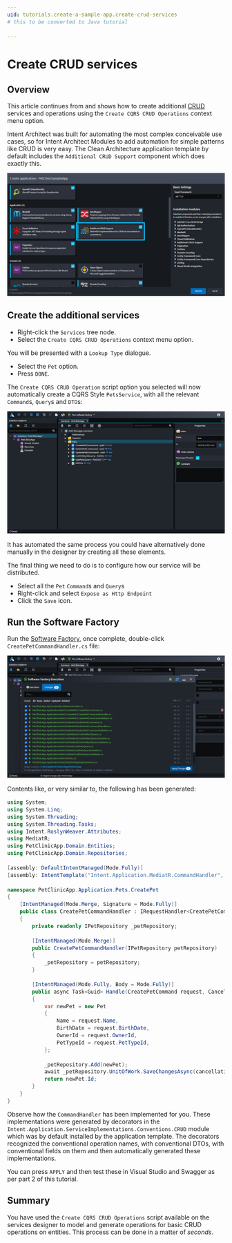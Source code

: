 ```yaml
---
uid: tutorials.create-a-sample-app.create-crud-services
# this to be converted to Java tutorial

---
```


# Create CRUD services

## Overview

This article continues from [](xref:tutorials.create-a-sample-app.create-a-petclinic-csharp) and shows how to create additional [CRUD](https://en.wikipedia.org/wiki/Create,_read,_update_and_delete) services and operations using the `Create CQRS CRUD Operations` context menu option.

Intent Architect was built for automating the most complex conceivable use cases, so for Intent Architect Modules to add automation for simple patterns like CRUD is very easy. The Clean Architecture application template by default includes the `Additional CRUD Support` component which does exactly this.

![The Additional CRUD Support component for the Clean Architecture .NET Application Template](images/application-template-additional-crud-support-component.png)

## Create the additional services

- Right-click the `Services` tree node.
- Select the `Create CQRS CRUD Operations` context menu option.

You will be presented with a `Lookup Type` dialogue.

- Select the `Pet` option.
- Press `DONE`.

The `Create CQRS CRUD Operation` script option you selected will now automatically create a CQRS Style `PetsService`, with all the relevant `Command`s, `Query`s and `DTO`s:

![Created CRUD operations and DTOs](images/created-crud-operations-and-dtos.png)

It has automated the same process you could have alternatively done manually in the designer by creating all these elements.

The final thing we need to do is to configure how our service will be distributed.
* Select all the `Pet` `Command`s and `Query`s
* Right-click and select `Expose as Http Endpoint`
* Click the `Save` icon.

## Run the Software Factory

Run the [Software Factory](xref:tutorials.create-a-sample-app.create-a-petclinic-csharp#generate-the-code), once complete, double-click `CreatePetCommandHandler.cs` file:

![Software Factory Execution, Apply Changes](images/software-factory-execution-apply-changes.png)

Contents like, or very similar to, the following has been generated:

```csharp
using System;
using System.Linq;
using System.Threading;
using System.Threading.Tasks;
using Intent.RoslynWeaver.Attributes;
using MediatR;
using PetClinicApp.Domain.Entities;
using PetClinicApp.Domain.Repositories;

[assembly: DefaultIntentManaged(Mode.Fully)]
[assembly: IntentTemplate("Intent.Application.MediatR.CommandHandler", Version = "1.0")]

namespace PetClinicApp.Application.Pets.CreatePet
{
    [IntentManaged(Mode.Merge, Signature = Mode.Fully)]
    public class CreatePetCommandHandler : IRequestHandler<CreatePetCommand, Guid>
    {
        private readonly IPetRepository _petRepository;

        [IntentManaged(Mode.Merge)]
        public CreatePetCommandHandler(IPetRepository petRepository)
        {
            _petRepository = petRepository;
        }

        [IntentManaged(Mode.Fully, Body = Mode.Fully)]
        public async Task<Guid> Handle(CreatePetCommand request, CancellationToken cancellationToken)
        {
            var newPet = new Pet
            {
                Name = request.Name,
                BirthDate = request.BirthDate,
                OwnerId = request.OwnerId,
                PetTypeId = request.PetTypeId,
            };

            _petRepository.Add(newPet);
            await _petRepository.UnitOfWork.SaveChangesAsync(cancellationToken);
            return newPet.Id;
        }
    }
}
```

Observe how the `CommandHandler`  has been implemented for you. These implementations were generated by decorators in the `Intent.Application.ServiceImplementations.Conventions.CRUD` module which was by default installed by the application template. The decorators recognized the conventional operation names, with conventional DTOs, with conventional fields on them and then automatically generated these implementations.

You can press `APPLY` and then test these in Visual Studio and Swagger as per part 2 of this tutorial.

## Summary

You have used the `Create CQRS CRUD Operations` script available on the services designer to model and generate operations for basic CRUD operations on entities. This process can be done in a matter of _seconds_.
